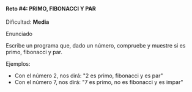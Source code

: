#### Reto #4: PRIMO, FIBONACCI Y PAR
Dificultad: **Media**

Enunciado

Escribe un programa que, dado un número, compruebe y muestre si es primo, fibonacci y par.

Ejemplos:

- Con el número 2, nos dirá: "2 es primo, fibonacci y es par"
- Con el número 7, nos dirá: "7 es primo, no es fibonacci y es impar"
